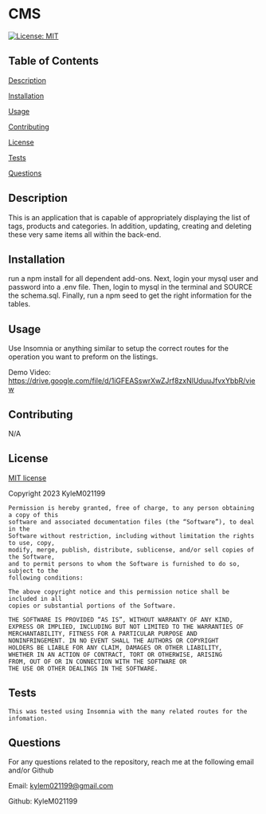 # CMS
  [![License: MIT](https://img.shields.io/badge/License-MIT-yellow.svg)](https://opensource.org/licenses/MIT)

  ## Table of Contents
  [Description](#description)
  
  [Installation](#installation)
  
  [Usage](#usage)
  
  [Contributing](#contributing)
  
  [License](#license)
  
  [Tests](#tests)
  
  [Questions](#questions)

  ## Description
   This is an application that is capable of appropriately displaying the list of tags, products and categories. In addition, updating, creating and deleting these very same items all within the back-end.

  ## Installation 
   run a npm install for all dependent add-ons. Next, login your mysql user and password into a .env file. Then, login to mysql in the terminal and SOURCE the schema.sql. Finally, run a npm seed to get the right information for the tables.

  ## Usage
   Use Insomnia or anything similar to setup the correct routes for the operation you want to preform on the listings.

   Demo Video: https://drive.google.com/file/d/1iGFEASswrXwZJrf8zxNlUduuJfvxYbbR/view

  ## Contributing
  N/A

  ## License
  
  [MIT license](https://opensource.org/license/mit/)
  
  Copyright 2023 KyleM021199
  
    Permission is hereby granted, free of charge, to any person obtaining a copy of this 
    software and associated documentation files (the “Software”), to deal in the 
    Software without restriction, including without limitation the rights to use, copy, 
    modify, merge, publish, distribute, sublicense, and/or sell copies of the Software, 
    and to permit persons to whom the Software is furnished to do so, subject to the 
    following conditions:

    The above copyright notice and this permission notice shall be included in all 
    copies or substantial portions of the Software.
    
    THE SOFTWARE IS PROVIDED “AS IS”, WITHOUT WARRANTY OF ANY KIND, 
    EXPRESS OR IMPLIED, INCLUDING BUT NOT LIMITED TO THE WARRANTIES OF 
    MERCHANTABILITY, FITNESS FOR A PARTICULAR PURPOSE AND 
    NONINFRINGEMENT. IN NO EVENT SHALL THE AUTHORS OR COPYRIGHT 
    HOLDERS BE LIABLE FOR ANY CLAIM, DAMAGES OR OTHER LIABILITY, 
    WHETHER IN AN ACTION OF CONTRACT, TORT OR OTHERWISE, ARISING 
    FROM, OUT OF OR IN CONNECTION WITH THE SOFTWARE OR 
    THE USE OR OTHER DEALINGS IN THE SOFTWARE.

  ## Tests
    This was tested using Insomnia with the many related routes for the infomation.


  ## Questions
  For any questions related to the repository, reach me at the following email and/or Github

  Email: kylem021199@gmail.com

  Github: KyleM021199